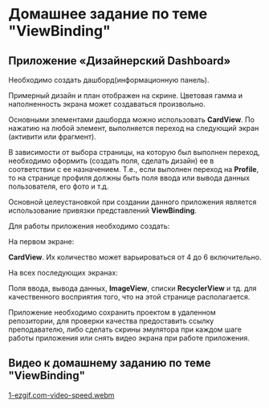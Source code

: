 # Домашнее задание по теме "ViewBinding"

## Приложение «Дизайнерский Dashboard»

Необходимо создать дашборд(информационную панель).

Примерный дизайн и план отображен на скрине. Цветовая гамма и наполненность экрана может создаваться произвольно.

Основными элементами дашборда можно использовать **CardView**. По нажатию на любой элемент, выполняется переход на следующий экран (активити или фрагмент).

В зависимости от выбора страницы, на которую был выполнен переход, необходимо оформить (создать поля, сделать дизайн) ее в соответствии с ее назначением. Т.е., если выполнен переход на **Profile**, то на странице профиля должны быть поля ввода или вывода данных пользователя, его фото и т.д.

Основной целеустановкой при создании данного приложения является использование привязки представлений **ViewBinding**.

Для работы приложения необходимо создать:

На первом экране:

**CardView**. Их количество может варьироваться от 4 до 6 включительно.

На всех последующих экранах:

Поля ввода, вывода данных, **ImageView**, списки **RecyclerView** и тд. для качественного восприятия того, что на этой странице располагается.

Приложение необходимо сохранить проектом в удаленном репозитории, для проверки качества предоставить ссылку преподавателю, либо сделать скрины эмулятора при каждом шаге работы приложения или снять видео экрана при работе приложения.

## Видео к домашнему заданию по теме "ViewBinding"
[1-ezgif.com-video-speed.webm](https://github.com/user-attachments/assets/b0badab9-8cc6-4782-975a-f17595491c61)

